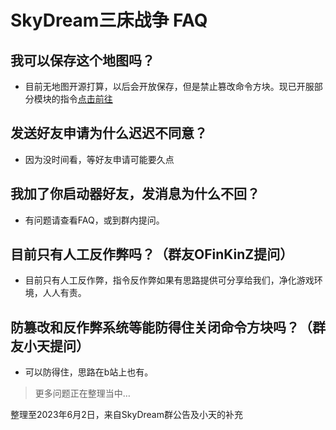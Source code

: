 # SkyDream三床战争 FAQ

## 我可以保存这个地图吗？

- 目前无地图开源打算，以后会开放保存，但是禁止篡改命令方块。现已开服部分模块的指令[点击前往](/skydream/open/index.md)

## 发送好友申请为什么迟迟不同意？

- 因为没时间看，等好友申请可能要久点

## 我加了你启动器好友，发消息为什么不回？

- 有问题请查看FAQ，或到群内提问。

## 目前只有人工反作弊吗？（群友OFinKinZ提问）

- 目前只有人工反作弊，指令反作弊如果有思路提供可分享给我们，净化游戏环境，人人有责。

## 防篡改和反作弊系统等能防得住关闭命令方块吗？（群友小天提问）

- 可以防得住，思路在b站上也有。

> 更多问题正在整理当中…

整理至2023年6月2日，来自SkyDream群公告及小天的补充
